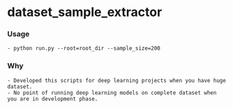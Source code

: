 # dataset_sample_extractor

### Usage
    - python run.py --root=root_dir --sample_size=200

### Why
    - Developed this scripts for deep learning projects when you have huge dataset.
    - No point of running deep learning models on complete dataset when you are in development phase.